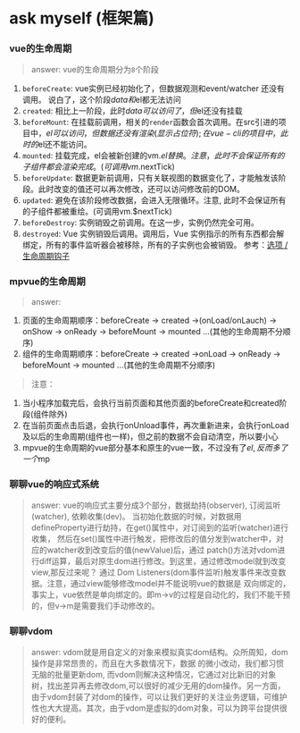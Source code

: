 # ask myself (框架篇)

### vue的生命周期
> answer: vue的生命周期分为`8`个阶段
1. `beforeCreate`: vue实例已经初始化了，但数据观测和event/watcher 还没有调用。
说白了，这个阶段$data和$el都无法访问
2. `created`: 相比上一阶段，此时$data可以访问了，但$el还没有挂载
3. `beforeMount`: 在挂载前调用，相关的`render`函数会首次调用。在src引进的项目中，$el可以访问，但数据还没有
渲染(显示占位符); 在vue-cli的项目中，此时的$el还不能访问。
4. `mounted`: 挂载完成，el会被新创建的vm.$el替换。注意，此时不会保证所有的子组件都会渲染完成。(可调用vm.$nextTick)
5. `beforeUpdate`: 数据更新前调用，只有关联视图的数据变化了，才能触发该阶段。此时改变的值还可以再次修改，还可以访问修改前的DOM。
6. `updated`: 避免在该阶段修改数据，会进入无限循环。注意, 此时不会保证所有的子组件都被重绘。(可调用vm.$nextTick)
7. `beforeDestroy`: 实例销毁之前调用。在这一步，实例仍然完全可用。
8. `destroyed`: Vue 实例销毁后调用。调用后，Vue 实例指示的所有东西都会解绑定，所有的事件监听器会被移除，所有的子实例也会被销毁。
参考：[选项 / 生命周期钩子](https://cn.vuejs.org/v2/api/#%E9%80%89%E9%A1%B9-%E7%94%9F%E5%91%BD%E5%91%A8%E6%9C%9F%E9%92%A9%E5%AD%90)

### mpvue的生命周期
> answer: 
1. 页面的生命周期顺序：beforeCreate -> created ->(onLoad/onLauch) -> onShow -> onReady 
-> beforeMount -> mounted ...(其他的生命周期不分顺序)
2. 组件的生命周期顺序：beforeCreate -> created ->onLoad -> onReady 
-> beforeMount -> mounted ...(其他的生命周期不分顺序)


> 注意：
1. 当小程序加载完后，会执行当前页面和其他页面的beforeCreate和created阶段(组件除外)
2. 在当前页面点击后退，会执行onUnload事件，再次重新进来，会执行onLoad及以后的生命周期(组件也一样)，但之前的数据不会自动清空，所以要小心
3. mpvue的生命周期的vue部分基本和原生的vue一致，不过没有了$el,反而多了一个$mp

### 聊聊vue的响应式系统
> answer: vue的响应式主要分成3个部分，数据劫持(observer), 订阅监听(watcher), 依赖收集(dev)。
当初始化数据的时候，对数据用defineProperty进行劫持，在get()属性中，对订阅到的监听(watcher)进行收集，
然后在set()属性中进行触发，把修改后的值分发到watcher中，对应的watcher收到改变后的值(newValue)后，通过
patch()方法对vdom进行diff运算，最后对原生dom进行修改。到这里，通过修改model就到改变view,那反过来呢？
通过 Dom Listeners(dom事件监听)触发事件来改变数据。注意，通过view能够修改model并不能说明vue的数据是
双向绑定的，事实上，vue依然是单向绑定的。即m->v的过程是自动化的，我们不能干预的，但v->m是需要我们手动修改的。

### 聊聊vdom
> answer: vdom就是用自定义的对象来模拟真实dom结构。众所周知，dom操作是非常昂贵的，而且在大多数情况下，数据
的微小改动，我们都习惯无脑的批量更新dom, 而vdom则解决这种情况，它通过对比新旧的对象树，找出差异再去修改dom,可以很好的减少无用的dom操作。另一方面，由于vdom封装了对dom的操作，可以让我们更好的关注业务逻辑，可维护性也大大提高。其次，由于vdom是虚拟的dom对象，可以为跨平台提供很好的便利。
